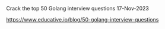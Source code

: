 Crack the top 50 Golang interview questions
17-Nov-2023

https://www.educative.io/blog/50-golang-interview-questions